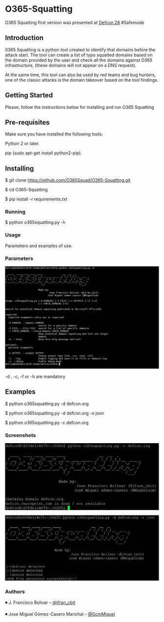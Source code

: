 # O365-Squatting

O365 Squatting first version was presented at [Defcon 28](https://www.defcon.org/) #Safemode

## Introduction
0365 Squatting is a python tool created to identify that domains before the attack start. The tool can create a list of typo squatted domains based on the domain provided by the user and check all the domains against O365 infrastructure, (these domains will not appear on a DNS request).

At the same time, this tool can also be used by red teams and bug hunters, one of the classic attacks is the domain takeover based on the tool findings.

## Getting Started
Please, follow the instructions below for installing and run O365 Squatting

## Pre-requisites
Make sure you have installed the following tools:

Python 2 or later.

pip (sudo apt-get install python2-pip).

## Installing

$ git clone https://github.com/O365Squad/O365-Squatting.git

$ cd O365-Squatting

$ pip install -r requirements.txt

### Running

$ python o365squatting.py -h

### Usage
Parameters and examples of use.

### Parameters

![alt text](https://github.com/O365Squad/O365-Squatting/blob/master/img/options.png)

-d , -c, -f or -h are mandatory

## Examples

$ python o365squatting.py -d defcon.org

$ python o365squatting.py -d defcon.org -o json

$ python o365squatting.py -c defcon.org 



### Screenshots

![alt text](https://github.com/O365Squad/O365-Squatting/blob/master/img/check.png)

![alt text](https://github.com/O365Squad/O365-Squatting/blob/master/img/json.PNG)

### Authors

:black_medium_small_square: J. Francisco Bolivar – [@jfran_cbit](https://twitter.com/JFran_cbit)

:black_medium_small_square: Jose Miguel Gómez-Casero Marichal – [@GcmMiguel](https://twitter.com/JGcmMiguel) 

